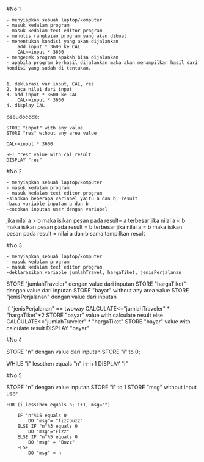 #No 1

	- menyiapkan sebuah laptop/komputer
	- masuk kedalam program
	- masuk kedalam text editor program
	- menulis rangkaian program yang akan dibuat
	- menentukan kondisi yang akan dijalankan
		add input * 3600 ke CAL
		CAL<=input * 3600
	- mengecek program apakah bisa dijalankan
	- apabila program berhasil dijalankan maka akan menampilkan hasil dari kondisi yang sudah di tentukan.


	1. deklarasi var input, CAL, res
	2. baca nilai dari input
	3. add input * 3600 ke CAL
		CAL<=input * 3600
	4. display CAL


pseudocode:

	STORE "input" with any value
	STORE "res" wthout any area value

	CAL<=input * 3600

	SET "res" value with cal result
	DISPLAY "res"


#No 2

    - menyiapkan sebuah laptop/komputer
	- masuk kedalam program
	- masuk kedalam text editor program
    -siapkan beberapa variabel yaitu a dan b, result
    -baca variable inputan a dan b
    -cocokan inputan user dengan variabel
jika nilai a > b maka isikan pesan pada result= a terbesar
jika nilai a < b maka isikan pesan pada result = b terbesar
jika nilai a = b maka isikan pesan pada result = nilai a dan b sama
tampilkan result


#No 3

    - menyiapkan sebuah laptop/komputer
	- masuk kedalam program
	- masuk kedalam text editor program
    -deklarasikan variable jumlahTravel, hargaTiket, jenisPerjalanan

STORE "jumlahTraveler" dengan value dari inputan
STORE "hargaTiket" dengan value dari inputan
STORE "bayar" without any area value
STORE "jenisPerjalanan" dengan value dari inputan

if "jenisPerjalanan" == twoway
	CALCULATE<="jumlahTraveler" * "hargaTiket"*2
	STORE "bayar" value with calculate result
else 
	CALCULATE<="jumlahTraveler" * "hargaTiket"
	STORE "bayar" value with calculate result
DISPLAY "bayar"


#No 4

STORE "n" dengan value dari inputan
STORE "i" to 0;

WHILE "i" lessthen equals "n"
i<-i+1
DISPLAY "i"


#No 5

STORE "n" dengan value inputan
STORE "i" to 1
STORE "msg" without input user

	FOR (i lessThen equals n; i+1, msg="")

		IF "n"%15 equals 0
			DO "msg"= "fizzbuzz"
		ELSE IF "n"%3 equals 0
			DO "msg"="Fizz"
		ELSE IF "n"%5 equals 0
			DO "msg" = "Buzz"
		ELSE
			DO "msg" = n